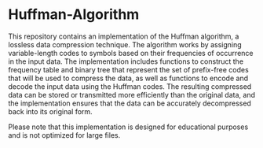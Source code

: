 # Huffman-Algorithm
This repository contains an implementation of the Huffman algorithm, a lossless data compression technique. The algorithm works by assigning variable-length codes to symbols based on their frequencies of occurrence in the input data. The implementation includes functions to construct the frequency table and binary tree that represent the set of prefix-free codes that will be used to compress the data, as well as functions to encode and decode the input data using the Huffman codes. The resulting compressed data can be stored or transmitted more efficiently than the original data, and the implementation ensures that the data can be accurately decompressed back into its original form.

Please note that this implementation is designed for educational purposes and is not optimized for large files.

